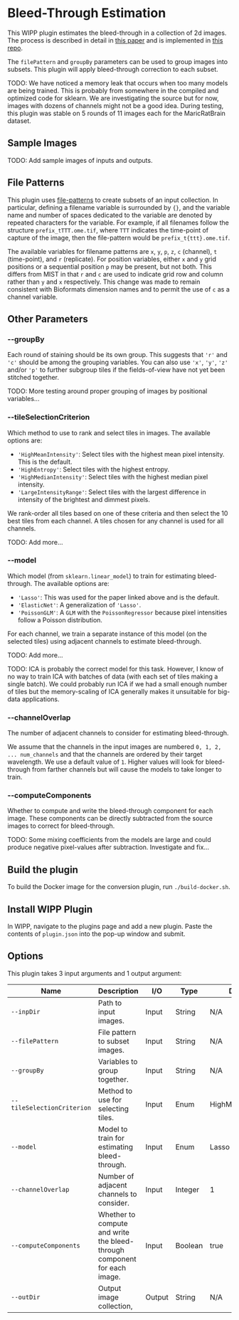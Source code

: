 # Bleed-Through Estimation

This WIPP plugin estimates the bleed-through in a collection of 2d images.
The process is described in detail in [this paper](https://doi.org/10.1038/s41467-021-21735-x) and is implemented in [this repo](https://github.com/RoysamLab/whole_brain_analysis).

The `filePattern` and `groupBy` parameters can be used to group images into subsets.
This plugin will apply bleed-through correction to each subset.

TODO: We have noticed a memory leak that occurs when too many models are being trained.
This is probably from somewhere in the compiled and optimized code for sklearn.
We are investigating the source but for now, images with dozens of channels might not be a good idea.
During testing, this plugin was stable on 5 rounds of 11 images each for the MaricRatBrain dataset.

## Sample Images

TODO: Add sample images of inputs and outputs.

## File Patterns

This plugin uses [file-patterns](https://filepattern.readthedocs.io/en/latest/Examples.html#what-is-filepattern) to create subsets of an input collection.
In particular, defining a filename variable is surrounded by `{}`, and the variable name and number of spaces dedicated to the variable are denoted by repeated characters for the variable.
For example, if all filenames follow the structure `prefix_tTTT.ome.tif`, where `TTT` indicates the time-point of capture of the image, then the file-pattern would be `prefix_t{ttt}.ome.tif`.

The available variables for filename patterns are `x`, `y`, `p`, `z`, `c` (channel), `t` (time-point), and `r` (replicate).
For position variables, either `x` and `y` grid positions or a sequential position `p` may be present, but not both.
This differs from MIST in that `r` and `c` are used to indicate grid row and column rather than `y` and `x` respectively.
This change was made to remain consistent with Bioformats dimension names and to permit the use of `c` as a channel variable.

## Other Parameters

### --groupBy

Each round of staining should be its own group.
This suggests that `'r'` and `'c'` should be among the grouping variables.
You can also use `'x'`, `'y'`, `'z'` and/or `'p'` to further subgroup tiles if the fields-of-view have not yet been stitched together.

TODO: More testing around proper grouping of images by positional variables...

### --tileSelectionCriterion

Which method to use to rank and select tiles in images.
The available options are:

* `'HighMeanIntensity'`: Select tiles with the highest mean pixel intensity.
                         This is the default.
* `'HighEntropy'`: Select tiles with the highest entropy.
* `'HighMedianIntensity'`: Select tiles with the highest median pixel intensity.
* `'LargeIntensityRange'`: Select tiles with the largest difference in intensity of the brightest and dimmest pixels.

We rank-order all tiles based on one of these criteria and then select the 10 best tiles from each channel.
A tiles chosen for any channel is used for all channels.

TODO: Add more...

### --model

Which model (from `sklearn.linear_model`) to train for estimating bleed-through.
The available options are:

* `'Lasso'`: This was used for the paper linked above and is the default.
* `'ElasticNet'`: A generalization of `'Lasso'`.
* `'PoissonGLM'`: A `GLM` with the `PoissonRegressor` because pixel intensities follow a Poisson distribution.

For each channel, we train a separate instance of this model (on the selected tiles) using adjacent channels to estimate bleed-through.

TODO: Add more...

TODO: ICA is probably the correct model for this task.
However, I know of no way to train ICA with batches of data (with each set of tiles making a single batch).
We could probably run ICA if we had a small enough number of tiles but the memory-scaling of ICA generally makes it unsuitable for big-data applications. 

### --channelOverlap

The number of adjacent channels to consider for estimating bleed-through.

We assume that the channels in the input images are numbered `0, 1, 2, ... num_channels` and that the channels are ordered by their target wavelength.
We use a default value of `1`.
Higher values will look for bleed-through from farther channels but will cause the models to take longer to train.

### --computeComponents

Whether to compute and write the bleed-through component for each image.
These components can be directly subtracted from the source images to correct for bleed-through.

TODO: Some mixing coefficients from the models are large and could produce negative pixel-values after subtraction. Investigate and fix...

## Build the plugin

To build the Docker image for the conversion plugin, run `./build-docker.sh`.

## Install WIPP Plugin

In WIPP, navigate to the plugins page and add a new plugin.
Paste the contents of `plugin.json` into the pop-up window and submit.

## Options

This plugin takes 3 input arguments and 1 output argument:

| Name            | Description                                   | I/O    | Type    | Default |
|-----------------|-----------------------------------------------|--------|---------|---------|
| `--inpDir`      | Path to input images.                         | Input  | String  | N/A |
| `--filePattern` | File pattern to subset images.                | Input  | String  | N/A |
| `--groupBy`     | Variables to group together.                  | Input  | String  | N/A |
| `--tileSelectionCriterion`  | Method to use for selecting tiles. | Input  | Enum  | HighMeanIntensity |
| `--model`  | Model to train for estimating bleed-through. | Input  | Enum  | Lasso |
| `--channelOverlap`  | Number of adjacent channels to consider. | Input  | Integer  | 1 |
| `--computeComponents`  | Whether to compute and write the bleed-through component for each image. | Input  | Boolean  | true |
| `--outDir`      | Output image collection,                      | Output | String  | N/A |
